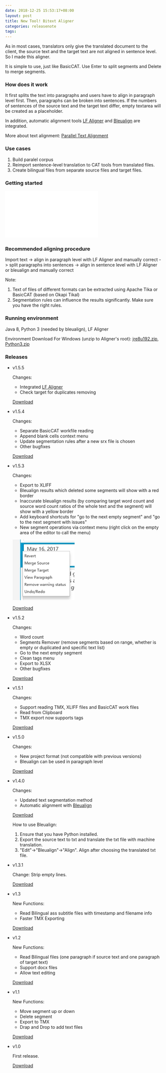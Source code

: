 ```yaml
---
date: 2018-12-25 15:53:17+08:00
layout: post
title: New Tool! Bitext Aligner
categories: releasenote
tags: 
---
```


As in most cases, translators only give the translated document to the client, the source text and the target text are not aligned in sentence level. So I made this aligner.

It is simple to use, just like BasicCAT. Use Enter to split segments and Delete to merge segments.

### How does it work

It first splits the text into paragraphs and users have to align in paragraph level first. Then, paragraphs can be broken into sentences. If the numbers of sentences of the source text and the target text differ, empty textarea will be created as a placeholder.

In addition, automatic alignment tools [LF Aligner](https://sourceforge.net/projects/aligner/) and [Bleualign](https://github.com/rsennrich/Bleualign/) are integrated.

More about text alignment: [Parallel Text Alignment](http://blog.xulihang.me/parallel-text-alignment/)


### Use cases

1. Build paralel corpus
2. Reimport sentence-level translation to CAT tools from translated files.
3. Create bilingual files from separate source files and target files.

### Getting started

<iframe src="//player.bilibili.com/player.html?aid=754731761&bvid=BV12k4y1k7QC&cid=239243954&page=1" scrolling="no" border="0" frameborder="no" framespacing="0" allowfullscreen="true"> </iframe>	

### Recommended aligning procedure

Import text -> align in paragraph level with LF Aligner and manually correct -> split paragraphs into sentences -> align in sentence level with LF Aligner or bleualign and manually correct

Note:

1. Text of files of different formats can be extracted using Apache Tika or BasicCAT (based on Okapi Tikal)
2. Segmentation rules can influence the results significantly. Make sure you have the right rules.

### Running environment

Java 8, Python 3 (needed by bleualign), LF Aligner

Environment Download For Windows (unzip to Aligner's root): [jre8u192.zip](https://pan.baidu.com/s/1HmD4pJ9hIYyK9bnqINtoFQ#list/path=%2FBasicCAT%2Fjre&parentPath=%2F), [Python3.zip](https://pan.baidu.com/s/1HmD4pJ9hIYyK9bnqINtoFQ#list/path=%2FBasicCAT%2FAligner)

### Releases

* v1.5.5

    Changes:
    
	* Integrated [LF Aligner](https://sourceforge.net/projects/aligner/)
	* Check target for duplicates removing

	[Download](https://github.com/xulihang/Aligner/releases/download/v1.5.5/Aligner.zip)


* v1.5.4

    Changes:
    
	* Separate BasicCAT workfile reading
	* Append blank cells context menu
	* Update segmentation rules after a new srx file is chosen
    * Other bugfixes

	[Download](https://github.com/xulihang/Aligner/releases/download/v1.5.4/Aligner.zip)

* v1.5.3

    Changes:
    
	* Export to XLIFF
	* Bleualign results which deleted some segments will show with a red border
	* Inaccurate bleualign results (by comparing target word count and source word count ratios of the whole text and the segment) will show with a yellow border
    * Add keyboard shortcuts for "go to the next empty segment" and "go to the next segment with issues"
	* New segment operations via context menu (right click on the empty area of the editor to call the menu)
	
	![](/album/aligner_listview_context_menu.jpg)

	[Download](https://github.com/xulihang/Aligner/releases/download/v1.5.3/Aligner.zip)


* v1.5.2

    Changes:
    
    * Word count
	* Segments Remover (remove segments based on range, whether is empty or duplicated and specific text list)
	* Go to the next empty segment
	* Clean tags menu
	* Export to XLSX
	* Other bugfixes

	[Download](https://github.com/xulihang/Aligner/releases/download/v1.5.2/Aligner.zip)

* v1.5.1

    Changes:
    
    * Support reading TMX, XLIFF files and BasicCAT work files
	* Read from Clipboard
	* TMX export now supports tags

	[Download](https://github.com/xulihang/Aligner/releases/download/v1.5.1/Aligner.zip)

* v1.5.0

    Changes:
    
    * New project format (not compatible with previous versions)
	* Bleualign can be used in paragraph level

	[Download](https://github.com/xulihang/Aligner/releases/download/v1.5.0/Aligner.zip)

* v1.4.0

    Changes:
    
    * Updated text segmentation method
	* Automatic alignment with [Bleualign](https://github.com/rsennrich/Bleualign/)

	[Download](https://github.com/xulihang/Aligner/releases/download/v1.4.0/Aligner.zip)
	
	How to use Bleualign:
	
	1. Ensure that you have Python installed.
	2. Export the source text to txt and translate the txt file with machine translation.
	3. "Edit"->"Bleualign"->"Align". Align after choosing the translated txt file.

* v1.3.1

	Change: Strip empty lines.
	
	[Download](https://github.com/xulihang/Aligner/releases/download/v1.3.1/Aligner.zip)

* v1.3

    New Functions:
    
    * Read Bilingual ass subtitle files with timestamp and filename info
    * Faster TMX Exporting
	
    [Download](https://github.com/xulihang/Aligner/releases/download/v1.3/Aligner.zip)



* v1.2

    New Functions:
    
    * Read Bilingual files (one paragraph if source text and one paragraph of target text)
    * Support docx files
    * Allow text editing
    
    [Download](https://github.com/xulihang/Aligner/releases/download/v1.2/Aligner.zip)


* v1.1

    New Functions:
    
    * Move segment up or down 
    * Delete segment
    * Export to TMX
    * Drap and Drop to add text files
    
    [Download](https://github.com/xulihang/Aligner/releases/download/v1.1/Aligner.zip)

* v1.0

    First release.
    
    [Download](https://github.com/xulihang/Aligner/releases/download/v1.0/Aligner.zip)

